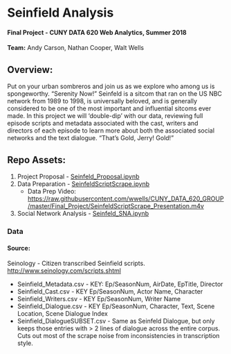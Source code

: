 # Seinfield Analysis

#### Final Project - CUNY DATA 620 Web Analytics, Summer 2018
__Team:__ Andy Carson, Nathan Cooper, Walt Wells

## Overview:
Put on your urban sombreros and join us as we explore who among us is spongeworthy.  “Serenity Now!”  Seinfeld is a sitcom that ran on the US NBC network from 1989 to 1998, is universally beloved, and is generally considered to be one of the most important and influential sitcoms ever made.  In this project we will ‘double-dip’ with our data, reviewing full episode scripts and metadata associated with the cast, writers and directors of each episode to learn more about both the associated social networks and the text dialogue.   “That’s Gold, Jerry!   Gold!”  

## Repo Assets:

1) Project Proposal - [Seinfeld_Proposal.ipynb](https://github.com/wwells/CUNY_DATA_620_GROUP/blob/master/Final_Project/Seinfeld_Proposal.ipynb)
2) Data Preparation - [SeinfeldScriptScrape.ipynb](https://github.com/wwells/CUNY_DATA_620_GROUP/blob/master/Final_Project/SeinfeldScriptScrape.ipynb)
	* Data Prep Video:  https://raw.githubusercontent.com/wwells/CUNY_DATA_620_GROUP/master/Final_Project/SeinfeldScriptScrape_Presentation.m4v
3) Social Network Analysis - [Seinfeld_SNA.ipynb](https://github.com/wwells/CUNY_DATA_620_GROUP/blob/master/Final_Project/Seinfeld_SNA.ipynb)

### Data

#### Source:

Seinology - Citizen transcribed Seinfield scripts. http://www.seinology.com/scripts.shtml

* Seinfield_Metadata.csv - KEY: Ep/SeasonNum, AirDate, EpTitle, Director
* Seinfield_Cast.csv - KEY Ep/SeasonNum, Actor Name, Character
* Seinfield_Writers.csv - KEY Ep/SeasonNum, Writer Name
* Seinfield_Dialogue.csv - KEY Ep/SeasonNum, Character, Text, Scene Location, Scene Dialogue Index
* Seinfield_DialogueSUBSET.csv - Same as Seinfeld Dialogue, but only keeps those entries with > 2 lines of dialogue across the entire corpus. Cuts out most of the scrape noise from inconsistencies in transcription style.
